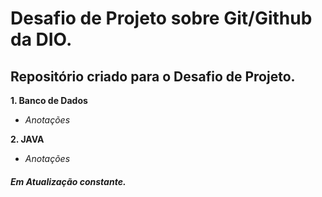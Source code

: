 # Desafio de Projeto sobre Git/Github da DIO.

## Repositório criado para o Desafio de Projeto.

**1. Banco de Dados**
  - _Anotações_

**2. JAVA**
  - _Anotações_









###### **Em Atualização constante.**

